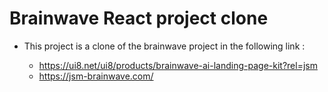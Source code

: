 # Brainwave React project clone

- This project is a clone of the brainwave project in the following link :

  - https://ui8.net/ui8/products/brainwave-ai-landing-page-kit?rel=jsm
  - https://jsm-brainwave.com/

